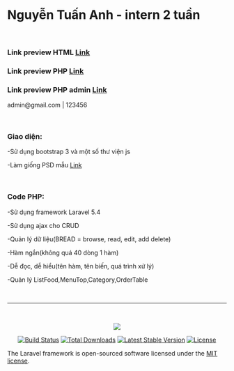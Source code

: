 <h1>Nguyễn Tuấn Anh - intern 2 tuần</h1>
</br>
<h3>Link preview HTML <a href="https://anhnguyen1494.github.io/AnhNT_intern2w/">Link</a></h3>
<h3>Link preview PHP <a href="http://anhntintern2w.herokuapp.com/">Link</a></h3>
<h3>Link preview PHP admin <a href="http://anhntintern2w.herokuapp.com/admin">Link</a></h3>
<p>admin@gmail.com | 123456</p>
</br>
<h3> Giao diện: </h3> 
<p>-Sử dụng bootstrap 3 và một số thư viện js</p>
<p>-Làm giống PSD mẫu <a href="https://raw.githubusercontent.com/colombo-trainee/intern2w/master/restaurant.jpg">Link</a></p>
</br>
<h3>Code PHP:</h3>
<p>-Sử dụng framework Laravel 5.4</p>
<p>-Sử dụng ajax cho CRUD</p>
<p>-Quản lý dữ liệu(BREAD = browse, read, edit, add delete)</p>
<p>-Hàm ngắn(không quá 40 dòng 1 hàm)</p>
<p>-Dễ đọc, dễ hiểu(tên hàm, tên biến, quá trình xử lý)</p>
<p>-Quản lý ListFood,MenuTop,Category,OrderTable</p>
<br>
<hr>
<br>
<p align="center"><img src="https://laravel.com/assets/img/components/logo-laravel.svg"></p>

<p align="center">
<a href="https://travis-ci.org/laravel/framework"><img src="https://travis-ci.org/laravel/framework.svg" alt="Build Status"></a>
<a href="https://packagist.org/packages/laravel/framework"><img src="https://poser.pugx.org/laravel/framework/d/total.svg" alt="Total Downloads"></a>
<a href="https://packagist.org/packages/laravel/framework"><img src="https://poser.pugx.org/laravel/framework/v/stable.svg" alt="Latest Stable Version"></a>
<a href="https://packagist.org/packages/laravel/framework"><img src="https://poser.pugx.org/laravel/framework/license.svg" alt="License"></a>
</p>

The Laravel framework is open-sourced software licensed under the [MIT license](http://opensource.org/licenses/MIT).
